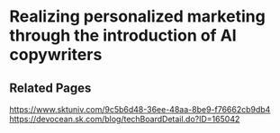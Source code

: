 
# Realizing personalized marketing through the introduction of AI copywriters






## Related Pages

https://www.sktuniv.com/9c5b6d48-36ee-48aa-8be9-f76662cb9db4
https://devocean.sk.com/blog/techBoardDetail.do?ID=165042
